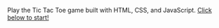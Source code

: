 Play the Tic Tac Toe game built with HTML, CSS, and JavaScript. 
[Click below to start!](https://dhananjaysable370.github.io/Tic-Tac-Toe/)
